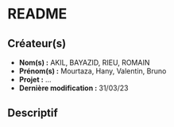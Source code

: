 # README

## Créateur(s)

- **Nom(s) :** AKIL, BAYAZID, RIEU, ROMAIN
- **Prénom(s) :** Mourtaza, Hany, Valentin, Bruno
- **Projet :** ...
- **Dernière modification :** 31/03/23

## Descriptif
